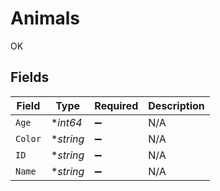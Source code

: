 # Animals

OK


## Fields

| Field              | Type               | Required           | Description        |
| ------------------ | ------------------ | ------------------ | ------------------ |
| `Age`              | **int64*           | :heavy_minus_sign: | N/A                |
| `Color`            | **string*          | :heavy_minus_sign: | N/A                |
| `ID`               | **string*          | :heavy_minus_sign: | N/A                |
| `Name`             | **string*          | :heavy_minus_sign: | N/A                |